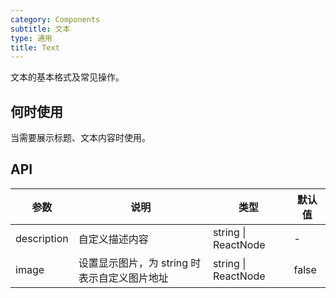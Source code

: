 ```yaml
---
category: Components
subtitle: 文本
type: 通用
title: Text
---
```


文本的基本格式及常见操作。

## 何时使用

当需要展示标题、文本内容时使用。

## API

| 参数 | 说明 | 类型 | 默认值 |
| --- | --- | --- | --- |
| description | 自定义描述内容 | string \| ReactNode | - |
| image | 设置显示图片，为 string 时表示自定义图片地址 | string \| ReactNode | false |
